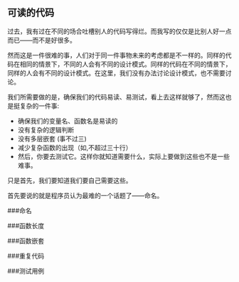 可读的代码
---

过去，我有过在不同的场合吐槽别人的代码写得烂。而我写的仅仅是比别人好一点而已——而不是好很多。

然而这是一件很难的事，人们对于同一件事物未来的考虑都是不一样的。同样的代码在相同的情景下，不同的人会有不同的设计模式。同样的代码在不同的情景下，同样的人会有不同的设计模式。在这里，我们没有办法讨论设计模式，也不需要讨论。

我们所需要做的是，确保我们的代码易读、易测试，看上去这样就够了，然而这也是挺复杂的一件事:

 - 确保我们的变量名、函数名是易读的
 - 没有复杂的逻辑判断
 - 没有多层嵌套 (事不过三)
 - 减少复杂函数的出现（如,不超过三十行）
 - 然后，你要去测试它。这样你就知道需要什么，实际上要做到这些也不是一些难事。

只是首先，我们要知道我们要自己需要这些。

首先要说的就是程序员认为最难的一个话题了——命名。

###命名



###函数长度

###函数嵌套

###重复代码

###测试用例

